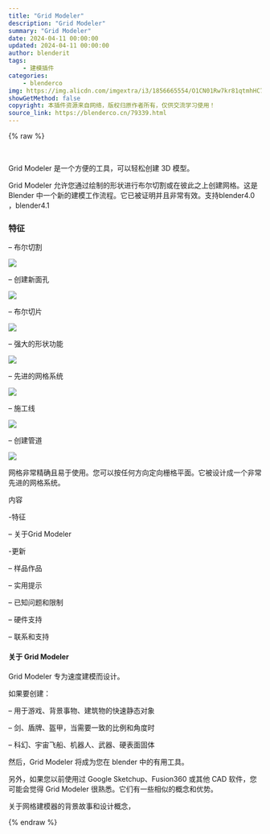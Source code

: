 ```yaml
---
title: "Grid Modeler"
description: "Grid Modeler"
summary: "Grid Modeler"
date: 2024-04-11 00:00:00
updated: 2024-04-11 00:00:00
author: blenderit
tags: 
    - 建模插件
categories:
    - blenderco
img: https://img.alicdn.com/imgextra/i3/1856665554/O1CN01Rw7kr81qtmhHC7aAG_!!1856665554.jpg
showGetMethod: false
copyright: 本插件资源来自网络，版权归原作者所有，仅供交流学习使用！
source_link: https://blenderco.cn/79339.html
---
```


{% raw %}
<p> </p><p>Grid Modeler 是一个方便的工具，可以轻松创建 3D 模型。</p><p>Grid Modeler 允许您通过绘制的形状进行布尔切割或在彼此之上创建网格。这是 Blender 中一个新的建模工作流程。它已被证明并且非常有效。支持blender4.0 ，blender4.1</p><h3>特征</h3><p>– 布尔切割</p><p><img class="fr-fic fr-dib" src="https://d1231c29xbpffx.cloudfront.net/uploads%2F1619529594629-p3.gif"></p><p>– 创建新面孔</p><p><img class="fr-fic fr-dib" src="https://d1231c29xbpffx.cloudfront.net/uploads%2F1619529605110-p4.gif"></p><p>– 布尔切片</p><p><img class="fr-fic fr-dib" src="https://d1231c29xbpffx.cloudfront.net/uploads%2F1619529616783-p5.gif"></p><p>– 强大的形状功能</p><p><img class="fr-fic fr-dib" src="https://d1231c29xbpffx.cloudfront.net/uploads%2F1619529630895-p6.gif"></p><p>– 先进的网格系统</p><p><img class="fr-fic fr-dib" src="https://d1231c29xbpffx.cloudfront.net/uploads%2F1619529650287-p7.gif"></p><p>– 施工线</p><p><img class="fr-fic fr-dib" src="https://d1231c29xbpffx.cloudfront.net/uploads%2F1619529667174-p8.gif"></p><p>– 创建管道</p><p><img class="fr-fic fr-dib" src="https://d1231c29xbpffx.cloudfront.net/uploads%2F1619529686361-p9.gif"></p><p>网格非常精确且易于使用。您可以按任何方向定向栅格平面。它被设计成一个非常先进的网格系统。</p><p>内容</p><p>-特征</p><p>– 关于Grid Modeler</p><p>-更新</p><p>– 样品作品</p><p>– 实用提示</p><p>– 已知问题和限制</p><p>– 硬件支持</p><p>– 联系和支持</p><h4>关于 Grid Modeler</h4><p>Grid Modeler 专为速度建模而设计。</p><p>如果要创建：</p><p>– 用于游戏、背景事物、建筑物的快速静态对象</p><p>– 剑、盾牌、盔甲，当需要一致的比例和角度时</p><p>– 科幻、宇宙飞船、机器人、武器、硬表面固体</p><p>然后，Grid Modeler 将成为您在 blender 中的有用工具。</p><p>另外，如果您以前使用过 Google Sketchup、Fusion360 或其他 CAD 软件，您可能会觉得 Grid Modeler 很熟悉。它们有一些相似的概念和优势。</p><p>关于网格建模器的背景故事和设计概念，</p>
<div style="display: none">blenderco</div>
{% endraw %}